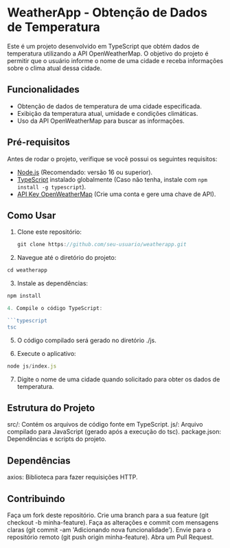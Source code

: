 # WeatherApp - Obtenção de Dados de Temperatura

Este é um projeto desenvolvido em TypeScript que obtém dados de temperatura utilizando a API OpenWeatherMap. O objetivo do projeto é permitir que o usuário informe o nome de uma cidade e receba informações sobre o clima atual dessa cidade.

## Funcionalidades

- Obtenção de dados de temperatura de uma cidade especificada.
- Exibição da temperatura atual, umidade e condições climáticas.
- Uso da API OpenWeatherMap para buscar as informações.

## Pré-requisitos

Antes de rodar o projeto, verifique se você possui os seguintes requisitos:

- [Node.js](https://nodejs.org/) (Recomendado: versão 16 ou superior).
- [TypeScript](https://www.typescriptlang.org/) instalado globalmente (Caso não tenha, instale com `npm install -g typescript`).
- [API Key OpenWeatherMap](https://openweathermap.org/api) (Crie uma conta e gere uma chave de API).

## Como Usar

1. Clone este repositório:
   ```typescript
   git clone https://github.com/seu-usuario/weatherapp.git

2. Navegue até o diretório do projeto:

```typescript
cd weatherapp
```

3. Instale as dependências:

```typescript
npm install

4. Compile o código TypeScript:

```typescript
tsc
```

5. O código compilado será gerado no diretório ./js.

6. Execute o aplicativo:

```typescript
node js/index.js
```

7. Digite o nome de uma cidade quando solicitado para obter os dados de temperatura.

## Estrutura do Projeto

src/: Contém os arquivos de código fonte em TypeScript.
js/: Arquivo compilado para JavaScript (gerado após a execução do tsc).
package.json: Dependências e scripts do projeto.

## Dependências
axios: Biblioteca para fazer requisições HTTP.

## Contribuindo
Faça um fork deste repositório.
Crie uma branch para a sua feature (git checkout -b minha-feature).
Faça as alterações e commit com mensagens claras (git commit -am 'Adicionando nova funcionalidade').
Envie para o repositório remoto (git push origin minha-feature).
Abra um Pull Request.